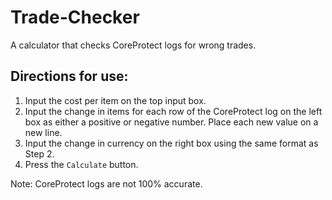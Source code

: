 # Trade-Checker
A calculator that checks CoreProtect logs for wrong trades.

## Directions for use:
1. Input the cost per item on the top input box.
2. Input the change in items for each row of the CoreProtect log on the left box as either a positive or negative number. Place each new value on a new line.
3. Input the change in currency on the right box using the same format as Step 2.
4. Press the `Calculate` button.

Note: CoreProtect logs are not 100% accurate.
